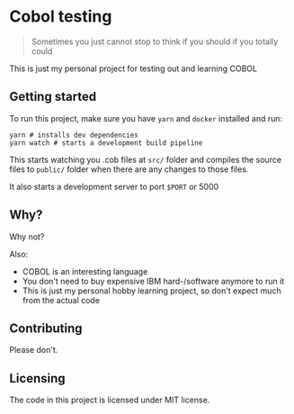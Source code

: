 # Cobol testing
> Sometimes you just cannot stop to think if you should if you totally could

This is just my personal project for testing out and learning COBOL

## Getting started

To run this project, make sure you have `yarn` and `docker` installed and run:

```shell
yarn # installs dev dependencies
yarn watch # starts a development build pipeline
```

This starts watching you .cob files at `src/` folder and compiles the source
files to `public/` folder when there are any changes to those files.

It also starts a development server to port `$PORT` or 5000

## Why?

Why not?

Also:
* COBOL is an interesting language
* You don't need to buy expensive IBM hard-/software anymore to run it
* This is just my personal hobby learning project, so don't expect much from the
  actual code

## Contributing

Please don't.

## Licensing

The code in this project is licensed under MIT license.
